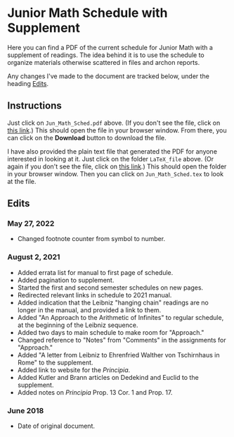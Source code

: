 # Junior Math Schedule with Supplement

Here you can find a PDF of the current schedule for Junior Math 
with a supplement of readings. The idea behind it is to use the
schedule to organize materials otherwise scattered
in files and archon reports.

Any changes I've made to the document are tracked below, 
under the heading [Edits](#edits).

## Instructions

Just click on `Jun_Math_Sched.pdf`
above. (If you don't see the file, click on [this link](https://github.com/danielharrell/Junior_Math_Schedule_with_Supplement/blob/main/Jun_Math_Sched.pdf).)
This should open the file in your browser window. From
there, you can click on
the **Download** button to download the file.

I have also provided the plain text file that generated the PDF
for anyone interested in looking at it. Just click on the folder
`LaTeX_file` above. (Or again if you don't see the file, click on [this link](https://github.com/danielharrell/Junior_Math_Schedule_with_Supplement/tree/main/LaTeX_file).)
This should open the folder in your browser window. Then
you can click on `Jun_Math_Sched.tex` to look at the file.

## Edits
### May 27, 2022
- Changed footnote counter from symbol to number.
### August 2, 2021
- Added errata list for manual to first page of schedule.
- Added pagination to supplement.
- Started the first and second semester schedules on new pages.
- Redirected relevant links in schedule to 2021 manual.
- Added indication that the Leibniz "hanging chain" readings are
no longer in the manual, and provided a link to them.
- Added "An Approach to the Arithmetic of Infinites" to regular schedule,
at the beginning of the Leibniz sequence.
- Added two days to main schedule to make room for "Approach."
- Changed reference to "Notes" from "Comments" in the assignments for "Approach."
- Added "A letter from Leibniz to Ehrenfried Walther von Tschirnhaus in Rome" to the supplement.
- Added link to website for the *Principia*.
- Added Kutler and Brann articles on Dedekind and Euclid to the supplement.
- Added notes on *Principia* Prop. 13 Cor. 1 and Prop. 17.
### June 2018
- Date of original document.  
